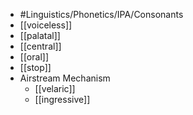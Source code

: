 - #Linguistics/Phonetics/IPA/Consonants
- [[voiceless]]
- [[palatal]]
- [[central]]
- [[oral]]
- [[stop]]
- Airstream Mechanism
	- [[velaric]]
	- [[ingressive]]